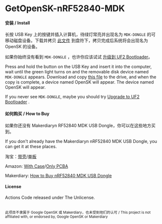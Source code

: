 # GetOpenSK-nRF52840-MDK
#### 安装 / Install

长按 USB Key 上的按键并插入计算机，待绿灯常亮并出现名为 `MDK-DONGLE` 的可移动磁盘设备。下载并拷贝 [此文件](https://github.com/mili-tan/GetOpenSK-nRF52840-MDK/releases/latest/download/nrf52840_mdk_dfu_merged.uf2) 到盘符下，拷贝完成后系统将会出现名为 OpenSK 的设备。

如果你始终没有看到 `MDK-DONGLE` ，也许你应该试试 [升级到 UF2 Bootloader](https://blog.makerdiary.com/zh-hans/google-opensk-quick-start/#-uf2-bootloader)。

Press and hold the button on the USB Key and insert it into the computer, wait until the green light turns on and the removable disk device named `MDK-DONGLE` appears. Download and copy [this file](https://github.com/mili-tan/GetOpenSK-nRF52840-MDK/releases/latest/download/nrf52840_mdk_dfu_merged.uf2) to the drive, and when the copy is complete, a device named OpenSK will appear. The device named OpenSK will appear.

If you never see `MDK-DONGLE`, maybe you should try [Upgrade to UF2 Bootloader](https://wiki.makerdiary.com/nrf52840-mdk-usb-dongle/programming/#upgrade-to-uf2-bootloader-from-open-bootloader) .

#### 如何购买 / How to Buy 

如果你还没有 Makerdiaryn RF52840 MDK USB Dongle，你可以在这些地方买到。

If you don't already have the Makerdiaryn nRF52840 MDK USB Dongle, you can get it at these places.

淘宝：[带壳](https://item.taobao.com/item.htm?id=597968842403)/[单板](https://item.taobao.com/item.htm?id=578378054977) 

Amazon: [With Case](https://www.amazon.com/GeeekPi-nRF52840-MDK-Dongle-Case/dp/B07TSJHTSY)/[Only PCBA](https://www.amazon.com/gp/product/B07MJ12XLG)

Makerdiary: [How to Buy nRF52840 MDK USB Dongle](https://wiki.makerdiary.com/nrf52840-mdk-usb-dongle/how-to-buy/)

#### License

Actions Code released under The Unlicense.

</br>
<sub>此项目不隶属于 Google OpenSK 或 Makerdiary，也未受到他们的认可 / This project is not affiliated with, or endorsed by, Google OpenSK or Makerdiary</sub>
